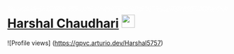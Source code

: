 # ![](<https://github.com/Akash-Salvi/Akash-Salvi/blob/master/Hello(1).gif>)[Harshal Chaudhari](https://github.com/Harshal5757) <img src="https://raw.githubusercontent.com/MartinHeinz/MartinHeinz/master/wave.gif" width="30px" height="30px" />

![Profile views] (https://gpvc.arturio.dev/Harshal5757)
